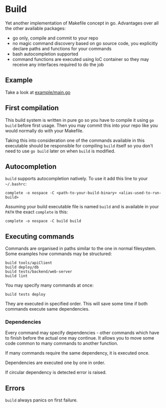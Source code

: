 # Build

Yet another implementation of Makefile concept in go.
Advantages over all the other available packages:
- go only, compile and commit to your repo
- no magic command discovery based on go source code, you explicitly
  declare paths and functions for your commands
- bash autocompletion supported
- command functions are executed using IoC container so they may receive
  any interfaces required to do the job
  
## Example

Take a look at [example/main.go](./blob/main/example/main.go)
  
## First compilation

This build system is written in pure go so you have to compile it 
using `go build` before first usage. Then you may commit this into your repo
like you would normally do with your Makefile.

Taking this into consideration one of the commands available in this executable
should be responsible for compiling `build` itself so you don't need to use `go build`
later on when `build` is modified.

## Autocompletion

`build` supports autocompletion natively. To use it add this line to
your `~/.bashrc`:

```
complete -o nospace -C <path-to-your-build-binary> <alias-used-to-run-build>
```

Assuming your build executable file is named `build` and is available in your `PATH`
the exact `complete` is this:

```
complete -o nospace -C build build
```

## Executing commands

Commands are organised in paths similar to the one in normal filesystem.
Some examples how commands may be structured:

```
build tools/apiClient
build deploy/db
build tests/backend/web-server
build lint
```

You may specify many commands at once:

```
build tests deploy
```

They are executed in specified order. This will save some time if both commands execute same dependencies.

### Dependencies

Every command may specify dependencies - other commands which have to finish before the actual one may continue.
It allows you to move some code common to many commands to another function.

If many commands require the same dependency, it is executed once. 

Dependencies are executed one by one in order.

If circular dependency is detected error is raised.

## Errors

`build` always panics on first failure.


